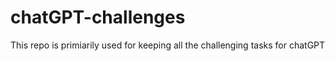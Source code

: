 # chatGPT-challenges
This repo is primiarily used for keeping all the challenging tasks for chatGPT

